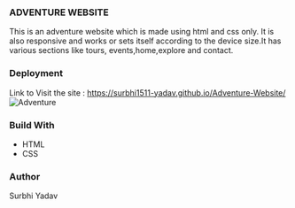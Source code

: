 ### ADVENTURE WEBSITE
This is an adventure website which is made using html and css only. It is also responsive and works or sets itself according to the device size.It has various sections like tours, events,home,explore and contact.

### Deployment
Link to Visit the site : 
https://surbhi1511-yadav.github.io/Adventure-Website/
![Adventure](https://user-images.githubusercontent.com/60219136/151946365-68a9e46e-d9e9-4ed6-b662-95aee53f969f.png)

### Build With
* HTML
* CSS

### Author
Surbhi Yadav

